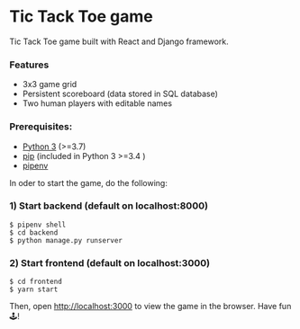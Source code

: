 # Tic Tack Toe game

Tic Tack Toe game built with React and Django framework.

### Features
- 3x3 game grid
- Persistent scoreboard (data stored in SQL database)
- Two human players with editable names

### Prerequisites:
- [Python 3](https://www.python.org) (>=3.7)
- [pip](https://pip.pypa.io/en/stable/installing/) (included in Python 3 >=3.4 )
- [pipenv](https://docs.pipenv.org/en/latest/)

In oder to start the game, do the following:

### 1) Start backend (default on localhost:8000)

```
$ pipenv shell
$ cd backend
$ python manage.py runserver
```

### 2) Start frontend (default on localhost:3000)

```
$ cd frontend
$ yarn start
```

Then, open [http://localhost:3000](http://localhost:3000) to view the game in the browser. Have fun 🕹!
